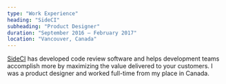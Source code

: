 ```yaml
---
type: "Work Experience"
heading: "SideCI"
subheading: "Product Designer"
duration: "September 2016 – February 2017"
location: "Vancouver, Canada"
---
```


<a href="https://sideci.com/" target="_blank">SideCI</a> has developed code review software and helps development teams accomplish more by maximizing the value delivered to your customers. I was a product designer and worked full-time from my place in Canada.
